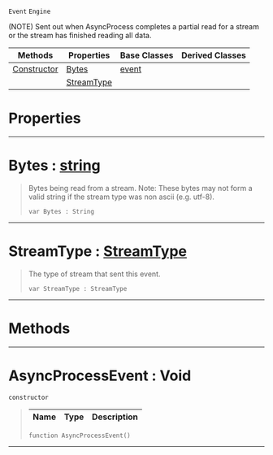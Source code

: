  `Event` `Engine`



(NOTE) Sent out when AsyncProcess completes a partial read for a stream or the stream has finished reading all data.

|Methods|Properties|Base Classes|Derived Classes|
|---|---|---|---|
|[ Constructor](https://github.com/ZilchEngine/ZilchDocs/blob/master/code_reference/class_reference/asyncprocessevent.markdown#asyncprocessevent-void)|[ Bytes](https://github.com/ZilchEngine/ZilchDocs/blob/master/code_reference/class_reference/asyncprocessevent.markdown#bytes-zero-engine-docume)|[event](https://github.com/ZilchEngine/ZilchDocs/blob/master/code_reference/class_reference/event.markdown)| |
| |[ StreamType](https://github.com/ZilchEngine/ZilchDocs/blob/master/code_reference/class_reference/asyncprocessevent.markdown#streamtype-zero-engine-d)| | |


 #  Properties


---  
 #  Bytes : [string](https://github.com/ZilchEngine/ZilchDocs/blob/master/code_reference/nada_base_types/string.markdown)

> Bytes being read from a stream. Note: These bytes may not form a valid string if the stream type was non ascii (e.g. utf-8).
> ``` lang=cpp, name=Nada
> var Bytes : String


---  
 #  StreamType : [StreamType](https://github.com/ZilchEngine/ZilchDocs/blob/master/code_reference/enum_reference.markdown#streamtype)

> The type of stream that sent this event.
> ``` lang=cpp, name=Nada
> var StreamType : StreamType


---  
 #  Methods


---  
 #  AsyncProcessEvent : Void

 `constructor`

> 
> |Name|Type|Description|
> |---|---|---|
> ``` lang=cpp, name=Nada
> function AsyncProcessEvent()
> ``` 


---  
 

 
